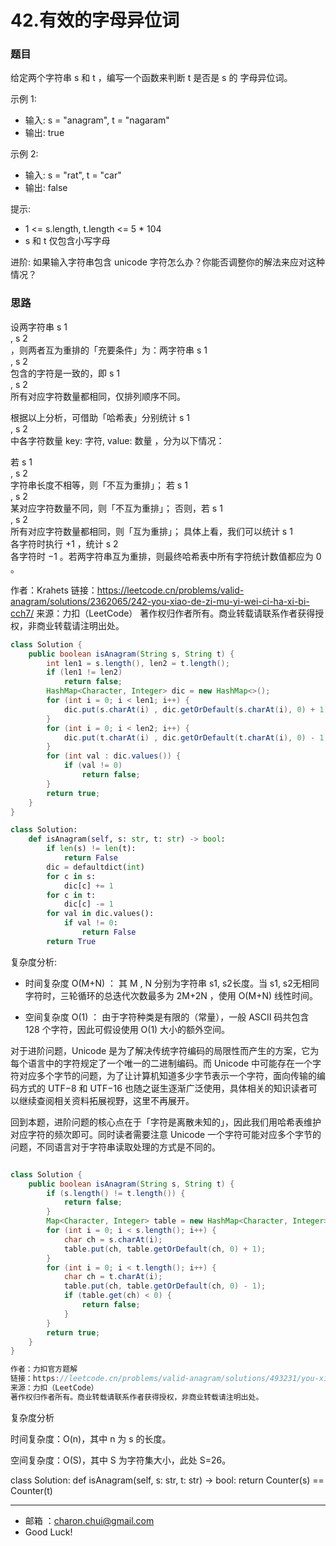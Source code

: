 42.有效的字母异位词
===


### 题目

给定两个字符串 s 和 t ，编写一个函数来判断 t 是否是 s 的 字母异位词。

 

示例 1:     

- 输入: s = "anagram", t = "nagaram"
- 输出: true

示例 2:   

- 输入: s = "rat", t = "car"
- 输出: false
 

提示:   

- 1 <= s.length, t.length <= 5 * 104
- s 和 t 仅包含小写字母
 

进阶: 如果输入字符串包含 unicode 字符怎么办？你能否调整你的解法来应对这种情况？


### 思路

设两字符串 s 
1
​	
  , s 
2
​	
  ，则两者互为重排的「充要条件」为：两字符串 s 
1
​	
  , s 
2
​	
  包含的字符是一致的，即 s 
1
​	
  , s 
2
​	
  所有对应字符数量都相同，仅排列顺序不同。

根据以上分析，可借助「哈希表」分别统计 s 
1
​	
  , s 
2
​	
  中各字符数量 key: 字符, value: 数量 ，分为以下情况：

若 s 
1
​	
  , s 
2
​	
  字符串长度不相等，则「不互为重排」；
若 s 
1
​	
  , s 
2
​	
  某对应字符数量不同，则「不互为重排」；
否则，若 s 
1
​	
  , s 
2
​	
  所有对应字符数量都相同，则「互为重排」；
具体上看，我们可以统计 s 
1
​	
  各字符时执行 +1 ，统计 s 
2
​	
  各字符时 −1 。若两字符串互为重排，则最终哈希表中所有字符统计数值都应为 0 。

作者：Krahets
链接：https://leetcode.cn/problems/valid-anagram/solutions/2362065/242-you-xiao-de-zi-mu-yi-wei-ci-ha-xi-bi-cch7/
来源：力扣（LeetCode）
著作权归作者所有。商业转载请联系作者获得授权，非商业转载请注明出处。

```java
class Solution {
    public boolean isAnagram(String s, String t) {
        int len1 = s.length(), len2 = t.length();
        if (len1 != len2)
            return false;
        HashMap<Character, Integer> dic = new HashMap<>();
        for (int i = 0; i < len1; i++) {
            dic.put(s.charAt(i) , dic.getOrDefault(s.charAt(i), 0) + 1);
        }
        for (int i = 0; i < len2; i++) {
            dic.put(t.charAt(i) , dic.getOrDefault(t.charAt(i), 0) - 1);
        }
        for (int val : dic.values()) {
            if (val != 0)
                return false;
        }
        return true;
    }
}
```


```python
class Solution:
    def isAnagram(self, s: str, t: str) -> bool:
        if len(s) != len(t):
            return False
        dic = defaultdict(int)
        for c in s:
            dic[c] += 1
        for c in t:
            dic[c] -= 1
        for val in dic.values():
            if val != 0:
                return False
        return True
```


复杂度分析:    

- 时间复杂度 O(M+N) ： 其 M , N 分别为字符串 s1, s2长度。当 s1, s2无相同字符时，三轮循环的总迭代次数最多为 2M+2N ，使用 O(M+N) 线性时间。

- 空间复杂度 O(1) ： 由于字符种类是有限的（常量），一般 ASCII 码共包含 128 个字符，因此可假设使用 O(1) 大小的额外空间。


对于进阶问题，Unicode 是为了解决传统字符编码的局限性而产生的方案，它为每个语言中的字符规定了一个唯一的二进制编码。而 Unicode 中可能存在一个字符对应多个字节的问题，为了让计算机知道多少字节表示一个字符，面向传输的编码方式的 UTF−8 和 UTF−16 也随之诞生逐渐广泛使用，具体相关的知识读者可以继续查阅相关资料拓展视野，这里不再展开。

回到本题，进阶问题的核心点在于「字符是离散未知的」，因此我们用哈希表维护对应字符的频次即可。同时读者需要注意 Unicode 一个字符可能对应多个字节的问题，不同语言对于字符串读取处理的方式是不同的。



```java

class Solution {
    public boolean isAnagram(String s, String t) {
        if (s.length() != t.length()) {
            return false;
        }
        Map<Character, Integer> table = new HashMap<Character, Integer>();
        for (int i = 0; i < s.length(); i++) {
            char ch = s.charAt(i);
            table.put(ch, table.getOrDefault(ch, 0) + 1);
        }
        for (int i = 0; i < t.length(); i++) {
            char ch = t.charAt(i);
            table.put(ch, table.getOrDefault(ch, 0) - 1);
            if (table.get(ch) < 0) {
                return false;
            }
        }
        return true;
    }
}

作者：力扣官方题解
链接：https://leetcode.cn/problems/valid-anagram/solutions/493231/you-xiao-de-zi-mu-yi-wei-ci-by-leetcode-solution/
来源：力扣（LeetCode）
著作权归作者所有。商业转载请联系作者获得授权，非商业转载请注明出处。
```

复杂度分析

时间复杂度：O(n)，其中 n 为 s 的长度。

空间复杂度：O(S)，其中 S 为字符集大小，此处 S=26。



class Solution:
    def isAnagram(self, s: str, t: str) -> bool:
        return Counter(s) == Counter(t)


---
- 邮箱 ：charon.chui@gmail.com  
- Good Luck! 

	
